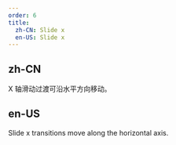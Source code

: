 ```yaml
---
order: 6
title:
  zh-CN: Slide x
  en-US: Slide x
---
```


## zh-CN

X 轴滑动过渡可沿水平方向移动。

## en-US

Slide x transitions move along the horizontal axis.
